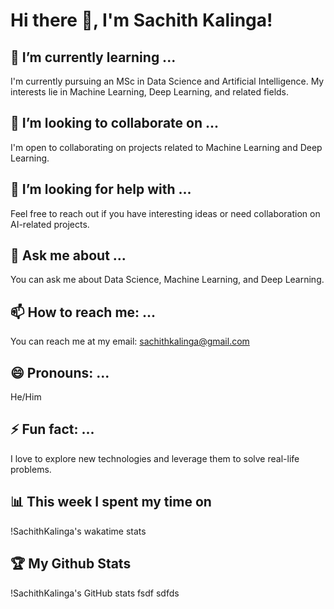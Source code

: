 # Hi there 👋, I'm Sachith Kalinga!

## 🌱 I’m currently learning ...
I'm currently pursuing an MSc in Data Science and Artificial Intelligence. My interests lie in Machine Learning, Deep Learning, and related fields.

## 👯 I’m looking to collaborate on ...
I'm open to collaborating on projects related to Machine Learning and Deep Learning.

## 🤔 I’m looking for help with ...
Feel free to reach out if you have interesting ideas or need collaboration on AI-related projects.

## 💬 Ask me about ...
You can ask me about Data Science, Machine Learning, and Deep Learning.

## 📫 How to reach me: ...
You can reach me at my email: sachithkalinga@gmail.com

## 😄 Pronouns: ...
He/Him

## ⚡ Fun fact: ...
I love to explore new technologies and leverage them to solve real-life problems.

## 📊 This week I spent my time on

!SachithKalinga's wakatime stats

## 🏆 My Github Stats

!SachithKalinga's GitHub stats
fsdf
sdfds
